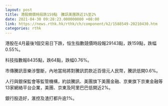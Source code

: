 ```yaml
---
layout: post
title: 港股競價時段跌159點　騰訊美團跌近1%至2%
date: 2021-04-30 09:28:23.000000000 +08:00
link: https://news.rthk.hk/rthk/ch/component/k2/1588549-20210430.htm
categories: rthk
---
```


港股在4月最後1個交易日下跌，恒生指數競價時段報29143點，跌159點，跌幅0.55%。

科技指數報8435點，跌64點，跌幅0.76%。

市傳騰訊音樂涉壟斷，內地當局將對騰訊罰款近百億元人民幣，騰訊低開0.6%。

人行與銀保監會等監管機構，約談騰訊、美團旗下美團金融、京東旗下京東金融等13家網絡平台企業，美團、京東及阿里巴巴低開近2%。

銀行股造好，滙控及渣打都升逾1%。
